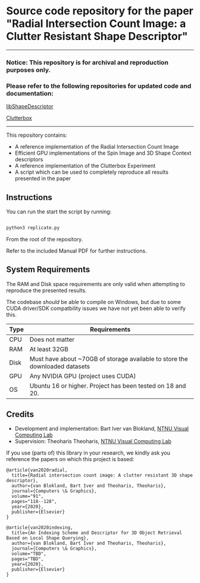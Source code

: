 # Source code repository for the paper "Radial Intersection Count Image: a Clutter Resistant Shape Descriptor"

-----

### Notice: This repository is for archival and reproduction purposes only. 

### Please refer to the following repositories for updated code and documentation:

[libShapeDescriptor](https://github.com/bartvbl/libShapeDescriptor)


[Clutterbox](https://github.com/bartvbl/Clutterbox)

-----

This repository contains:

- A reference implementation of the Radial Intersection Count Image
- Efficient GPU implementations of the Spin Image and 3D Shape Context descriptors
- A reference implementation of the Clutterbox Experiment
- A script which can be used to completely reproduce all results presented in the paper

## Instructions

You can run the start the script by running:

```bash

python3 replicate.py

```

From the root of the repository.

Refer to the included Manual PDF for further instructions.

## System Requirements

The RAM and Disk space requirements are only valid when attempting to reproduce the presented results.

The codebase _should_ be able to compile on Windows, but due to some CUDA driver/SDK compatbility issues we have not yet been able to verify this.

Type | Requirements
-----|----------------------------------------------------------------------------
CPU  | Does not matter
RAM  | At least 32GB
Disk | Must have about ~70GB of storage available to store the downloaded datasets
GPU  | Any NVIDIA GPU (project uses CUDA)
OS   | Ubuntu 16 or higher. Project has been tested on 18 and 20.

## Credits

- Development and implementation: Bart Iver van Blokland, [NTNU Visual Computing Lab](https://www.idi.ntnu.no/grupper/vis/)
- Supervision: Theoharis Theoharis, [NTNU Visual Computing Lab](https://www.idi.ntnu.no/grupper/vis/)

If you use (parts of) this library in your research, we kindly ask you reference the papers on which this project is based:

    @article{van2020radial,
      title={Radial intersection count image: A clutter resistant 3D shape descriptor},
      author={van Blokland, Bart Iver and Theoharis, Theoharis},
      journal={Computers \& Graphics},
      volume="91",
      pages="118--128",
      year={2020},
      publisher={Elsevier}
    }
    
    @article{van2020indexing,
      title={An Indexing Scheme and Descriptor for 3D Object Retrieval Based on Local Shape Querying},
      author={van Blokland, Bart Iver and Theoharis, Theoharis},
      journal={Computers \& Graphics},
      volume="TBD",
      pages="TBD",
      year={2020},
      publisher={Elsevier}
    }

